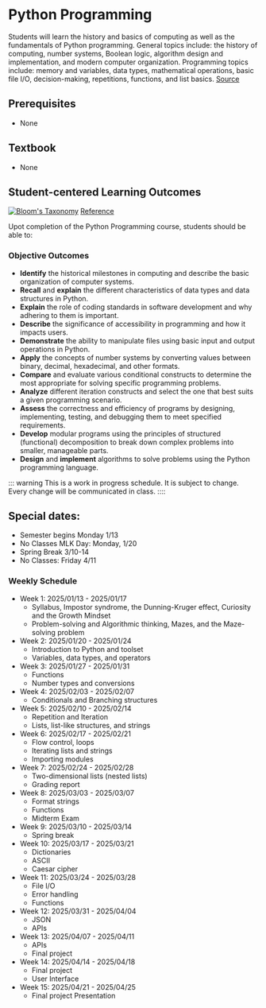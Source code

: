 # Python Programming

Students will learn the history and basics of computing as well as the fundamentals of Python programming. General topics include: the history of computing, number systems, Boolean logic, algorithm design and implementation, and modern computer organization. Programming topics include: memory and variables, data types, mathematical operations, basic file I/O, decision-making, repetitions, functions, and list basics. [Source](https://classlist.champlain.edu/show/course/number/CSI_160)

## Prerequisites

- None

## Textbook

- None

## Student-centered Learning Outcomes


[![Bloom's Taxonomy](https://cdn.vanderbilt.edu/vu-wp0/wp-content/uploads/sites/59/2019/03/27124326/Blooms-Taxonomy-650x366.jpg)](https://cft.vanderbilt.edu/guides-sub-pages/blooms-taxonomy/)
[Reference](https://cft.vanderbilt.edu/guides-sub-pages/blooms-taxonomy/)

Upot completion of the Python Programming course, students should be able to:

### Objective Outcomes

- **Identify** the historical milestones in computing and describe the basic organization of computer systems.
- **Recall** and **explain** the different characteristics of data types and data structures in Python.
- **Explain** the role of coding standards in software development and why adhering to them is important.
- **Describe** the significance of accessibility in programming and how it impacts users.
- **Demonstrate** the ability to manipulate files using basic input and output operations in Python.
- **Apply** the concepts of number systems by converting values between binary, decimal, hexadecimal, and other formats.
- **Compare** and evaluate various conditional constructs to determine the most appropriate for solving specific programming problems.
- **Analyze** different iteration constructs and select the one that best suits a given programming scenario.
- **Assess** the correctness and efficiency of programs by designing, implementing, testing, and debugging them to meet specified requirements.
- **Develop** modular programs using the principles of structured (functional) decomposition to break down complex problems into smaller, manageable parts.
- **Design** and **implement** algorithms to solve problems using the Python programming language.

::: warning
This is a work in progress schedule. It is subject to change. Every change will be communicated in class.
::::

## Special dates:

- Semester begins Monday 1/13
- No Classes MLK Day: Monday, 1/20
- Spring Break 3/10-14
- No Classes: Friday 4/11

### Weekly Schedule

- Week 1: 2025/01/13 - 2025/01/17
    - Syllabus, Impostor syndrome, the Dunning-Kruger effect, Curiosity and the Growth Mindset
    - Problem-solving and Algorithmic thinking, Mazes, and the Maze-solving problem
- Week 2: 2025/01/20 - 2025/01/24
    - Introduction to Python and toolset 
    - Variables, data types, and operators
- Week 3: 2025/01/27 - 2025/01/31
    - Functions
    - Number types and conversions
- Week 4: 2025/02/03 - 2025/02/07
    - Conditionals and Branching structures
- Week 5: 2025/02/10 - 2025/02/14
    - Repetition and Iteration
    - Lists, list-like structures, and strings
- Week 6: 2025/02/17 - 2025/02/21
    - Flow control, loops
    - Iterating lists and strings
    - Importing modules
- Week 7: 2025/02/24 - 2025/02/28
    - Two-dimensional lists (nested lists)
    - Grading report
- Week 8: 2025/03/03 - 2025/03/07
    - Format strings
    - Functions
    - Midterm Exam
- Week 9: 2025/03/10 - 2025/03/14
    - Spring break 
- Week 10: 2025/03/17 - 2025/03/21
    - Dictionaries
    - ASCII
    - Caesar cipher
- Week 11: 2025/03/24 - 2025/03/28
    - File I/O
    - Error handling
    - Functions
- Week 12: 2025/03/31 - 2025/04/04
    - JSON
    - APIs
- Week 13: 2025/04/07 - 2025/04/11
    - APIs
    - Final project
- Week 14: 2025/04/14 - 2025/04/18
    - Final project
    - User Interface
- Week 15: 2025/04/21 - 2025/04/25
    - Final project Presentation